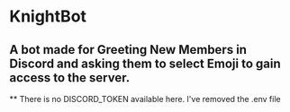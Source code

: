 # KnightBot

## A bot made for Greeting New Members in Discord and asking them to select Emoji to gain access to the server. 


** There is no DISCORD_TOKEN available here. I've removed the .env file
